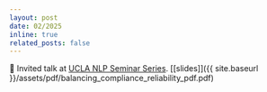 ```yaml
---
layout: post
date: 02/2025
inline: true
related_posts: false
---
```


🎤 Invited talk at [UCLA NLP Seminar Series](https://uclanlp.github.io/nlp-seminar/). [\[slides\]]({{ site.baseurl }}/assets/pdf/balancing_compliance_reliability_pdf.pdf)